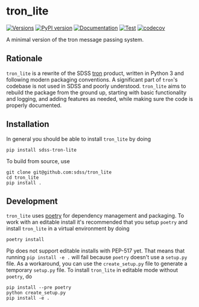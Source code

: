 # tron_lite

[![Versions](https://img.shields.io/badge/python->3.7-blue)](https://docs.python.org/3/)
[![PyPI version](https://badge.fury.io/py/sdss-tron-lite.svg)](https://badge.fury.io/py/sdss-tron-lite)
[![Documentation](https://github.com/albireox/tron_lite/workflows/Docs/badge.svg)](https://albireox.github.io/tron_lite/)
[![Test](https://github.com/albireox/tron_lite/workflows/Test/badge.svg)](https://github.com/albireox/tron_lite/actions?query=workflow%3ATest)
[![codecov](https://codecov.io/gh/albireox/tron_lite/branch/master/graph/badge.svg)](https://codecov.io/gh/albireox/tron_lite)

A minimal version of the tron message passing system.

## Rationale

`tron_lite` is a rewrite of the SDSS [tron](https://github.com/sdss/tron) product, written in Python 3 and following modern packaging conventions. A significant part of `tron`'s codebase is not used in SDSS and poorly understood. `tron_lite` aims to rebuild the package from the ground up, starting with basic functionality and logging, and adding features as needed, while making sure the code is properly documented.

## Installation

In general you should be able to install ``tron_lite`` by doing

```console
pip install sdss-tron-lite
```

To build from source, use

```console
git clone git@github.com:sdss/tron_lite
cd tron_lite
pip install .
```

## Development

`tron_lite` uses [poetry](http://poetry.eustace.io/) for dependency management and packaging. To work with an editable install it's recommended that you setup `poetry` and install `tron_lite` in a virtual environment by doing

```console
poetry install
```

Pip does not support editable installs with PEP-517 yet. That means that running `pip install -e .` will fail because `poetry` doesn't use a `setup.py` file. As a workaround, you can use the `create_setup.py` file to generate a temporary `setup.py` file. To install `tron_lite` in editable mode without `poetry`, do

```console
pip install --pre poetry
python create_setup.py
pip install -e .
```
